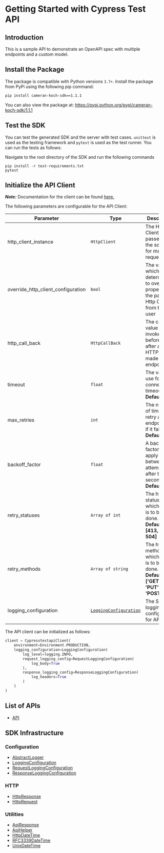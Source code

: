 
# Getting Started with Cypress Test API

## Introduction

This is a sample API to demonstrate an OpenAPI spec with multiple endpoints and a custom model.

## Install the Package

The package is compatible with Python versions `3.7+`.
Install the package from PyPi using the following pip command:

```bash
pip install cameran-koch-sdk==1.1.1
```

You can also view the package at:
https://pypi.python.org/pypi/cameran-koch-sdk/1.1.1

## Test the SDK

You can test the generated SDK and the server with test cases. `unittest` is used as the testing framework and `pytest` is used as the test runner. You can run the tests as follows:

Navigate to the root directory of the SDK and run the following commands

```
pip install -r test-requirements.txt
pytest
```

## Initialize the API Client

**_Note:_** Documentation for the client can be found [here.](https://www.github.com/ZahraN444/cameran-koch-python-sdk/tree/1.1.1/doc/client.md)

The following parameters are configurable for the API Client:

| Parameter | Type | Description |
|  --- | --- | --- |
| http_client_instance | `HttpClient` | The Http Client passed from the sdk user for making requests |
| override_http_client_configuration | `bool` | The value which determines to override properties of the passed Http Client from the sdk user |
| http_call_back | `HttpCallBack` | The callback value that is invoked before and after an HTTP call is made to an endpoint |
| timeout | `float` | The value to use for connection timeout. <br> **Default: 60** |
| max_retries | `int` | The number of times to retry an endpoint call if it fails. <br> **Default: 0** |
| backoff_factor | `float` | A backoff factor to apply between attempts after the second try. <br> **Default: 2** |
| retry_statuses | `Array of int` | The http statuses on which retry is to be done. <br> **Default: [413, 503, 504]** |
| retry_methods | `Array of string` | The http methods on which retry is to be done. <br> **Default: ['GET', 'PUT', 'POST']** |
| logging_configuration | [`LoggingConfiguration`](https://www.github.com/ZahraN444/cameran-koch-python-sdk/tree/1.1.1/doc/logging-configuration.md) | The SDK logging configuration for API calls |

The API client can be initialized as follows:

```python
client = CypresstestapiClient(
    environment=Environment.PRODUCTION,
    logging_configuration=LoggingConfiguration(
        log_level=logging.INFO,
        request_logging_config=RequestLoggingConfiguration(
            log_body=True
        ),
        response_logging_config=ResponseLoggingConfiguration(
            log_headers=True
        )
    )
)
```

## List of APIs

* [API](https://www.github.com/ZahraN444/cameran-koch-python-sdk/tree/1.1.1/doc/controllers/api.md)

## SDK Infrastructure

### Configuration

* [AbstractLogger](https://www.github.com/ZahraN444/cameran-koch-python-sdk/tree/1.1.1/doc/abstract-logger.md)
* [LoggingConfiguration](https://www.github.com/ZahraN444/cameran-koch-python-sdk/tree/1.1.1/doc/logging-configuration.md)
* [RequestLoggingConfiguration](https://www.github.com/ZahraN444/cameran-koch-python-sdk/tree/1.1.1/doc/request-logging-configuration.md)
* [ResponseLoggingConfiguration](https://www.github.com/ZahraN444/cameran-koch-python-sdk/tree/1.1.1/doc/response-logging-configuration.md)

### HTTP

* [HttpResponse](https://www.github.com/ZahraN444/cameran-koch-python-sdk/tree/1.1.1/doc/http-response.md)
* [HttpRequest](https://www.github.com/ZahraN444/cameran-koch-python-sdk/tree/1.1.1/doc/http-request.md)

### Utilities

* [ApiResponse](https://www.github.com/ZahraN444/cameran-koch-python-sdk/tree/1.1.1/doc/api-response.md)
* [ApiHelper](https://www.github.com/ZahraN444/cameran-koch-python-sdk/tree/1.1.1/doc/api-helper.md)
* [HttpDateTime](https://www.github.com/ZahraN444/cameran-koch-python-sdk/tree/1.1.1/doc/http-date-time.md)
* [RFC3339DateTime](https://www.github.com/ZahraN444/cameran-koch-python-sdk/tree/1.1.1/doc/rfc3339-date-time.md)
* [UnixDateTime](https://www.github.com/ZahraN444/cameran-koch-python-sdk/tree/1.1.1/doc/unix-date-time.md)

